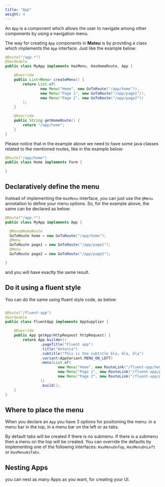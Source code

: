 ```yaml
---
title: "App"
weight: 4
---
```


An `App` is a component which allows the user to navigate among other components by using a navigation menu.

The way for creating `App` components in **Mateu** is by providing a class which implements the `App` interface. Just like the example below:

```java
@Route("/app.*")
@Serdeable
public class MyApp implements HasMenu, HasHomeRoute, App {

    @Override
    public List<Menu> createMenu() {
        return List.of(
                new Menu("Home", new GoToRoute("/app/home")),
                new Menu("Page 1", new GoToRoute("/app/page1")),
                new Menu("Page 2", new GoToRoute("/app/page2"))
        );
    }

    @Override
    public String getHomeRoute() {
        return "/app/home";
    }
}
```

Please notice that in the example above we need to have some java classes related to the mentioned routes, like in the example below:

```java
@Route("/app/home")
public class Home implements Form {

}
```

## Declaratively define the menu

Instead of implementing the `HasMenu` interface, you can just use the `@Menu` annotation to define your menu options. So, for the example above, the same can be declared as below:

```java
@Route("/app.*")
public class MyApp implements App {

  @Menu@HomeRoute
  GoToRoute home = new GoToRoute("/app/home");
  @Menu
  GoToRoute page1 = new GoToRoute("/app/page1");
  @Menu
  GoToRoute page2 = new GoToRoute("/app/page2");

}
```
and you will have exactly the same result.

## Do it using a fluent style

You can do the same using fluent style code, as below:

```java

@Route("/fluent-app")
@Serdeable
public class FluentApp implements AppSupplier {

    @Override
    public App getApp(HttpRequest httpRequest) {
        return App.builder()
                .pageTitle("Fluent app")
                .title("Antonia")
                .subtitle("This is the subtitle bla, bla, bla")
                .variant(AppVariant.MENU_ON_LEFT)
                .menu(List.of(
                        new Menu("Home", new RouteLink("/fluent-app/home"), true),
                        new Menu("Page 1", new RouteLink("/fluent-app/page1")),
                        new Menu("Page 2", new RouteLink("/fluent-app/page2"))
                ))
                .build();
    }
}

```

## Where to place the menu

When you declare an `App` you have 3 options for positioning the menu: in a menu bar in the top, in a menu bar on the left or as tabs.

By default tabs will be created if there is no submenu. If there is a submenu then a menu on the top will be created. You can override the defaults by implementing one of the following interfaces: `HasMenuOnTop`, `HasMenuOnLeft` or `HasMenuAsTabs`.

## Nesting Apps

you can nest as many Apps as you want, for creating your UI.


